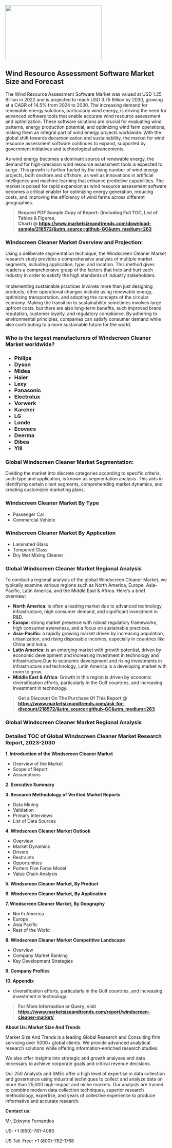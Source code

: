 <p><img class="alignnone size-medium wp-image-20088" src="https://ffe5etoiles.com/wp-content/uploads/2024/12/MST1-300x171.png" alt="" width="300" height="171" /></p><h2>Wind Resource Assessment Software Market Size and Forecast</h2><p>The Wind Resource Assessment Software Market was valued at USD 1.25 Billion in 2022 and is projected to reach USD 3.75 Billion by 2030, growing at a CAGR of 14.5% from 2024 to 2030. The increasing demand for renewable energy solutions, particularly wind energy, is driving the need for advanced software tools that enable accurate wind resource assessment and optimization. These software solutions are crucial for evaluating wind patterns, energy production potential, and optimizing wind farm operations, making them an integral part of wind energy projects worldwide. With the global shift towards decarbonization and sustainability, the market for wind resource assessment software continues to expand, supported by government initiatives and technological advancements.</p><p>As wind energy becomes a dominant source of renewable energy, the demand for high-precision wind resource assessment tools is expected to surge. This growth is further fueled by the rising number of wind energy projects, both onshore and offshore, as well as innovations in artificial intelligence and machine learning that enhance predictive capabilities. The market is poised for rapid expansion as wind resource assessment software becomes a critical enabler for optimizing energy generation, reducing costs, and improving the efficiency of wind farms across different geographies.</p></p><blockquote id="" class=""><strong>Request PDF Sample Copy of Report: (Including Full TOC, List of Tables &amp; Figures, Chart)&nbsp;@&nbsp;<strong><a href="https://www.marketsizeandtrends.com/download-sample/218572/&utm_source=github-GC&utm_medium=263" target="_blank">https://www.marketsizeandtrends.com/download-sample/218572/&utm_source=github-GC&utm_medium=263</a></strong></strong></blockquote><h3 id="" class="">Windscreen Cleaner Market&nbsp;Overview and Projection:</h3><p id="" class="">Using a deliberate segmentation technique, the Windscreen Cleaner Market research study provides a comprehensive analysis of multiple market segments, including application, type, and location. This method gives readers a comprehensive grasp of the factors that help and hurt each industry in order to satisfy the high standards of industry stakeholders. <br /> <br />Implementing sustainable practices involves more than just designing products; other operational changes include using renewable energy, optimizing transportation, and adopting the concepts of the circular economy. Making the transition to sustainability sometimes involves large upfront costs, but there are also long-term benefits, such improved brand reputation, customer loyalty, and regulatory compliance. By adhering to environmental principles, companies can satisfy consumer demand while also contributing to a more sustainable future for the world.</p><h3 id="" class="">Who is the largest manufacturers of&nbsp;Windscreen Cleaner Market worldwide?</h3><h3 class=""><p><ul><li>Philips </li><li> Dyson </li><li> Midea </li><li> Haier </li><li> Lexy </li><li> Panasonic </li><li> Electrolux </li><li> Vorwerk </li><li> Karcher </li><li> LG </li><li> Londe </li><li> Ecovacs </li><li> Deerma </li><li> Dibea </li><li> Yili</li></ul></p></h3><h3 id="" class="">Global&nbsp;Windscreen Cleaner Market Segmentation:</h3><p id="" class="">Dividing the market into discrete categories according to specific criteria, such type and application, is known as segmentation analysis. This aids in identifying certain client segments, comprehending market dynamics, and creating customized marketing plans.</p><h3 id="" class="">Windscreen Cleaner Market&nbsp;By Type</h3><p><p><ul><li>Passenger Car</li><li> Commercial Vehicle</p></li></ul></p></p><h3 id="" class="">Windscreen Cleaner Market&nbsp;By Application</h3><p class=""><p><ul><li>Laminated Glass</li><li> Tempered Glass</li><li> Dry Wet Mixing Cleaner</li></ul></p></p><h3 id="" class="">Global Windscreen Cleaner Market Regional Analysis</h3><p id="" class="">To conduct a regional analysis of the global Windscreen Cleaner Market, we typically examine various regions such as North America, Europe, Asia-Pacific, Latin America, and the Middle East &amp; Africa. Here's a brief overview:</p><ul><li><strong>North America</strong>: is often a leading market due to advanced technology infrastructure, high consumer demand, and significant investment in R&amp;D.</li><li><strong>Europe</strong>: strong market presence with robust regulatory frameworks, high consumer awareness, and a focus on sustainable practices.</li><li><strong>Asia-Pacific</strong>: a rapidly growing market driven by increasing population, urbanization, and rising disposable incomes, especially in countries like China and India.</li><li><strong>Latin America</strong>: is an emerging market with growth potential, driven by economic development and increasing investment in technology and infrastructure.Due to economic development and rising investments in infrastructure and technology, Latin America is a developing market with room to grow.</li><li><strong>Middle East &amp; Africa</strong>: Growth in this region is driven by economic diversification efforts, particularly in the Gulf countries, and increasing investment in technology.</li></ul><blockquote id="" class=""><strong>Get a Discount On The Purchase Of This Report @ <strong><a href="https://www.marketsizeandtrends.com/ask-for-discount/218572/&utm_source=github-GC&utm_medium=263" target="_blank">https://www.marketsizeandtrends.com/ask-for-discount/218572/&utm_source=github-GC&utm_medium=263</a></strong></strong></blockquote><h3 id="" class="">Global Windscreen Cleaner Market Regional Analysis</h3><h3 id="" class="">Detailed TOC of Global Windscreen Cleaner Market Research Report, 2023-2030</h3><p id="" class=""><strong>1. Introduction of the Windscreen Cleaner Market</strong></p><ul><li>Overview of the Market</li><li>Scope of Report</li><li>Assumptions</li></ul><p id="" class=""><strong>2. Executive Summary</strong></p><p id="" class=""><strong>3. Research Methodology of Verified Market Reports</strong></p><ul><li>Data Mining</li><li>Validation</li><li>Primary Interviews</li><li>List of Data Sources</li></ul><p id="" class=""><strong>4. Windscreen Cleaner Market Outlook</strong></p><ul><li>Overview</li><li>Market Dynamics</li><li>Drivers</li><li>Restraints</li><li>Opportunities</li><li>Porters Five Force Model</li><li>Value Chain Analysis</li></ul><p id="" class=""><strong>5. Windscreen Cleaner Market, By Product</strong></p><p id="" class=""><strong>6. Windscreen Cleaner Market, By Application</strong></p><p id="" class=""><strong>7. Windscreen Cleaner Market, By Geography</strong></p><ul><li>North America</li><li>Europe</li><li>Asia Pacific</li><li>Rest of the World</li></ul><p id="" class=""><strong>8. Windscreen Cleaner Market Competitive Landscape</strong></p><ul><li>Overview</li><li>Company Market Ranking</li><li>Key Development Strategies</li></ul><p id="" class=""><strong>9. Company Profiles</strong></p><p id="" class=""><strong>10. Appendix</strong></p><ul><li>diversification efforts, particularly in the Gulf countries, and increasing investment in technology.</li></ul><blockquote id="" class=""><strong>For More Information or Query, visit <strong><strong><a href="https://www.marketsizeandtrends.com/report/windscreen-cleaner-market/" target="_blank">https://www.marketsizeandtrends.com/report/windscreen-cleaner-market/</a></strong></strong></strong></blockquote><p id="" class=""><strong>About Us: Market Size And Trends</strong></p><p id="" class="">Market Size And Trends is a leading Global Research and Consulting firm servicing over 5000+ global clients. We provide advanced analytical research solutions while offering information-enriched research studies.</p><p id="" class="">We also offer insights into strategic and growth analyses and data necessary to achieve corporate goals and critical revenue decisions.</p><p id="" class="">Our 250 Analysts and SMEs offer a high level of expertise in data collection and governance using industrial techniques to collect and analyze data on more than 25,000 high-impact and niche markets. Our analysts are trained to combine modern data collection techniques, superior research methodology, expertise, and years of collective experience to produce informative and accurate research.</p><p id="" class=""><strong>Contact us:</strong></p><p id="" class="">Mr. Edwyne Fernandes</p><p id="" class="">US: +1 (650)-781-4080</p><p id="" class="">US Toll-Free: +1 (800)-782-1768</p>
